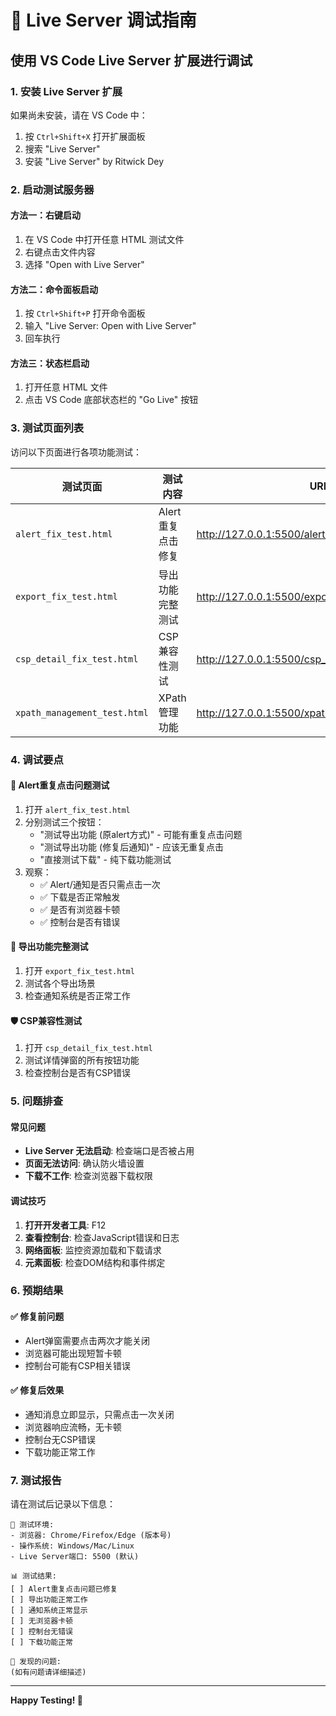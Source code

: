 # 🚀 Live Server 调试指南

## 使用 VS Code Live Server 扩展进行调试

### 1. 安装 Live Server 扩展
如果尚未安装，请在 VS Code 中：
1. 按 `Ctrl+Shift+X` 打开扩展面板
2. 搜索 "Live Server"
3. 安装 "Live Server" by Ritwick Dey

### 2. 启动测试服务器

#### 方法一：右键启动
1. 在 VS Code 中打开任意 HTML 测试文件
2. 右键点击文件内容
3. 选择 "Open with Live Server"

#### 方法二：命令面板启动
1. 按 `Ctrl+Shift+P` 打开命令面板
2. 输入 "Live Server: Open with Live Server"
3. 回车执行

#### 方法三：状态栏启动
1. 打开任意 HTML 文件
2. 点击 VS Code 底部状态栏的 "Go Live" 按钮

### 3. 测试页面列表

访问以下页面进行各项功能测试：

| 测试页面 | 测试内容 | URL |
|---------|---------|-----|
| `alert_fix_test.html` | Alert重复点击修复 | http://127.0.0.1:5500/alert_fix_test.html |
| `export_fix_test.html` | 导出功能完整测试 | http://127.0.0.1:5500/export_fix_test.html |
| `csp_detail_fix_test.html` | CSP兼容性测试 | http://127.0.0.1:5500/csp_detail_fix_test.html |
| `xpath_management_test.html` | XPath管理功能 | http://127.0.0.1:5500/xpath_management_test.html |

### 4. 调试要点

#### 🎯 Alert重复点击问题测试
1. 打开 `alert_fix_test.html`
2. 分别测试三个按钮：
   - "测试导出功能 (原alert方式)" - 可能有重复点击问题
   - "测试导出功能 (修复后通知)" - 应该无重复点击
   - "直接测试下载" - 纯下载功能测试
3. 观察：
   - ✅ Alert/通知是否只需点击一次
   - ✅ 下载是否正常触发
   - ✅ 是否有浏览器卡顿
   - ✅ 控制台是否有错误

#### 🔧 导出功能完整测试
1. 打开 `export_fix_test.html`
2. 测试各个导出场景
3. 检查通知系统是否正常工作

#### 🛡️ CSP兼容性测试
1. 打开 `csp_detail_fix_test.html`
2. 测试详情弹窗的所有按钮功能
3. 检查控制台是否有CSP错误

### 5. 问题排查

#### 常见问题
- **Live Server 无法启动**: 检查端口是否被占用
- **页面无法访问**: 确认防火墙设置
- **下载不工作**: 检查浏览器下载权限

#### 调试技巧
1. **打开开发者工具**: F12
2. **查看控制台**: 检查JavaScript错误和日志
3. **网络面板**: 监控资源加载和下载请求
4. **元素面板**: 检查DOM结构和事件绑定

### 6. 预期结果

#### ✅ 修复前问题
- Alert弹窗需要点击两次才能关闭
- 浏览器可能出现短暂卡顿
- 控制台可能有CSP相关错误

#### ✅ 修复后效果
- 通知消息立即显示，只需点击一次关闭
- 浏览器响应流畅，无卡顿
- 控制台无CSP错误
- 下载功能正常工作

### 7. 测试报告

请在测试后记录以下信息：

```
🧪 测试环境:
- 浏览器: Chrome/Firefox/Edge (版本号)
- 操作系统: Windows/Mac/Linux
- Live Server端口: 5500 (默认)

📊 测试结果:
[ ] Alert重复点击问题已修复
[ ] 导出功能正常工作
[ ] 通知系统正常显示
[ ] 无浏览器卡顿
[ ] 控制台无错误
[ ] 下载功能正常

🐛 发现的问题:
(如有问题请详细描述)
```

---

**Happy Testing! 🎉**
